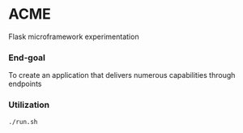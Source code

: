 # ACME
Flask microframework experimentation

### End-goal
To create an application that delivers numerous capabilities through endpoints

### Utilization
`./run.sh`
